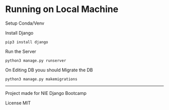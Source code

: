# Running on Local Machine

Setup Conda/Venv

Install Django
```
pip3 install django
```

Run the Server
```
python3 manage.py runserver
```

On Editing DB youu should Migrate the DB
```
python3 manage.py makemigrations
```

---
Project made for NIE Django Bootcamp

License MIT
